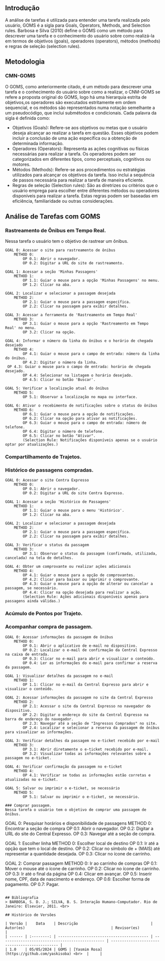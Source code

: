 ## Introdução
A análise de tarefas é utilizada para entender uma tarefa realizada pelo usuário, GOMS é a sigla para Goals, Operators, Methods, and Selection rules. Barbosa e Silva (2010) define o GOMS como um método para descrever uma tarefa e o conhecimento do usuário sobre como realizá-la em termos de objetivos (goals), operadores (operators), métodos (methods) e regras de seleção (selection rules).

## Metodologia
### CMN-GOMS
O GOMS, como anteriormente citado, é um método para descrever uma tarefa e o conhecimento do usuário sobre como a realizar, o CNM-GOMS se refere a proposta original do GOMS, logo há uma hierarquia estrita de objetivos,os operadores são executados estritamente em ordem sequencial, e os métodos são representados numa notação semelhante a um pseudocódigo, que inclui submétodos e condicionais. 
Cada palavra da sigla é definida como:
<ul>
<li>Objetivos (Goals):  Refere-se aos objetivos ou metas que o usuário deseja alcançar ao realizar a tarefa em questão. Esses objetivos podem incluir a conclusão de uma ação específica ou a obtenção de determinada informação.</li>
<li>Operadores (Operators):  Representa as ações cognitivas ou físicas necessárias para realizar a tarefa. Os operadores podem ser categorizados em diferentes tipos, como perceptuais, cognitivos ou motores. </li>
<li>Métodos (Methods): Refere-se aos procedimentos ou estratégias utilizados para alcançar os objetivos da tarefa. Isso inclui a sequência de passos necessária para realizar a tarefa de maneira eficiente.</li>
<li> Regras de seleção (Selection rules): São as diretrizes ou critérios que o usuário emprega para escolher entre diferentes métodos ou operadores disponíveis para realizar a tarefa. Estas regras podem ser baseadas em eficiência, familiaridade ou outras considerações. </li>
</ul>


## Análise de Tarefas com GOMS

### Rastreamento de Ônibus em Tempo Real.
Nessa tarefa o usuário tem o objetivo de rastrear um ônibus.

```
GOAL 0: Acessar o site para rastreamento de ônibus
    METHOD 0:
        OP 0.1: Abrir o navegador.
        OP 0.2: Digitar a URL do site de rastreamento.

GOAL 1: Acessar a seção 'Minhas Passagens'
    METHOD 1:
        OP 1.1: Guiar o mouse para a opção 'Minhas Passagens' no menu.
        OP 1.2: Clicar na aba.

GOAL 2: Localizar e selecionar a passagem desejada
    METHOD 2:
        OP 2.1: Guiar o mouse para a passagem específica.
        OP 2.2: Clicar na passagem para exibir detalhes.

GOAL 3: Acessar a ferramenta de 'Rastreamento em Tempo Real'
    METHOD 3:
        OP 3.1: Guiar o mouse para a opção 'Rastreamento em Tempo Real' no menu.
        OP 3.2: Clicar na opção.

GOAL 4: Informar o número da linha do ônibus e o horário de chegada desejado
    METHOD 4:
        OP 4.1: Guiar o mouse para o campo de entrada: número da linha do ônibus.
        OP 4.2: Digitar o número da linha.
 OP 4.3: Guiar o mouse para o campo de entrada: horário de chegada desejado.
        OP 4.4: Selecionar na listagem o horário desejado.
        OP 4.5: Clicar no botão 'Buscar'.

GOAL 5: Verificar a localização atual do ônibus
    METHOD 5:
        OP 5.1: Observar a localização no mapa ou interface.

GOAL 6: Ativar o recebimento de notificações sobre o status do ônibus
    METHOD 6:
        OP 6.1: Guiar o mouse para a opção de notificações.
        OP 6.2: Clicar na opção para ativar as notificações.
        OP 6.3: Guiar o mouse para o campo de entrada: número de telefone.
        OP 6.4: Digitar o número de telefone.
        OP 6.5: Clicar no botão "Ativar".
        (Selection Rule: Notificações disponíveis apenas se o usuário optar por atualizações.)
```
### Compartilhamento de Trajetos. 
### Histórico de passagens compradas. 
```
GOAL 0: Acessar o site Centra Expresso
    METHOD 0:
        OP 0.1: Abrir o navegador.
        OP 0.2: Digitar a URL do site Centra Expresso.

GOAL 1: Acessar a seção 'Histórico de Passagens'
    METHOD 1:
        OP 1.1: Guiar o mouse para o menu 'Histórico'.
        OP 1.2: Clicar na aba.

GOAL 2: Localizar e selecionar a passagem desejada
    METHOD 2:
        OP 2.1: Guiar o mouse para a passagem específica.
        OP 2.2: Clicar na passagem para exibir detalhes.

GOAL 3: Verificar o status da passagem
    METHOD 3:
        OP 3.1: Observar o status da passagem (confirmada, utilizada, cancelada) na tela de detalhes.

GOAL 4: Obter um comprovante ou realizar ações adicionais
    METHOD 4:
        OP 4.1: Guiar o mouse para a opção de comprovantes.
        OP 4.2: Clicar para baixar ou imprimir o comprovante.
        OP 4.3: Guiar o mouse para a opção de alterar ou cancelar a passagem, se necessário.
        OP 4.4: Clicar na opção desejada para realizar a ação.
        (Selection Rule: Ações adicionais disponíveis apenas para passagens ainda válidas.)

```
### Acúmulo de Pontos por Trajeto. 
### Acompanhar compra de passagem. 
```
GOAL 0: Acessar informações da passagem de ônibus
    METHOD 0:
        OP 0.1: Abrir o aplicativo de e-mail no dispositivo.
        OP 0.2: Localizar o e-mail de confirmação da Central Expresso na caixa de entrada.
        OP 0.3: Clicar no e-mail para abrir e visualizar o conteúdo.
        OP 0.4: Ler as informações do e-mail para confirmar a reserva da passagem.
        
GOAL 1: Visualizar detalhes da passagem no e-mail
    METHOD 1:
        OP 1.1: Clicar no e-mail da Central Expresso para abrir e visualizar o conteúdo.
        
GOAL 2: Acessar informações da passagem no site da Central Expresso
    METHOD 2:
        OP 2.1: Acessar o site da Central Expresso no navegador do dispositivo.
        OP 2.2: Digitar o endereço do site da Central Expresso na barra de endereço do navegador.
        OP 2.3: Navegar até a seção de "Ingressos Comprados" no site.
        OP 2.4: Localizar e selecionar a reserva da passagem de ônibus para visualizar as informações.
        
GOAL 3: Verificar detalhes da passagem no e-ticket recebido por e-mail
    METHOD 3:
        OP 3.1: Abrir diretamente o e-ticket recebido por e-mail.
        OP 3.2: Visualizar todas as informações relevantes sobre a passagem no e-ticket.
        
GOAL 4: Verificar confirmação da passagem no e-ticket
    METHOD 4:
        OP 4.1: Verificar se todas as informações estão corretas e atualizadas no e-ticket.
        
GOAL 5: Salvar ou imprimir o e-ticket, se necessário
    METHOD 5:
        OP 5.1: Salvar ou imprimir o e-ticket, se necessário.

### Comprar passagem. 
Nessa tarefa o usuário tem o objetivo de comprar uma passagem de ônibus.

```
GOAL 0: Pesquisar horários e disponibilidade de passagens
    METHOD 0: Encontrar a seção de compra
        OP 0.1: Abrir o navegador.
        OP 0.2: Digitar a URL do site do Central Expresso.
        OP 0.3: Navegar até a seção de compra.

GOAL 1: Escolher linha
    METHOD 0: Escolher local de destino
        OP 0.1: Ir até a opção que tem o local de destino.
        OP 0.2: Clicar no símbolo de + (MAIS) até representar a quantidade desejada.
        OP 0.3: Clicar no ícone de carrinho.

GOAL 2: Comprar passagem
    METHOD 0: Ir ao carrinho de compras
        OP 0.1: Mover o mouse até o ícone de carrinho.
        OP 0.2: Clicar no ícone de carrinho.
        OP 0.3: Ir até o final da página
        OP 0.4: Clicar em avançar.
        OP 0.5: Inserir nome, CPF, data de nascimento e endereço.
        OP 0.6: Escolher forma de pagamento.
        OP 0.7: Pagar.
```

## Bibliografia
> BARBOSA, S. D. J.; SILVA, B. S. Interação Humano-Computador. Rio de Janeiro: Elsevier, 2011. <br>

## Histórico de Versões

| Versão |    Data    | Descrição                                 | Autor(es)                                       | Revisor(es)                                    |
| ------ | :--------: | ----------------------------------------- | ----------------------------------------------- | ---------------------------------------------- |
| 1.0    | 05/05/2024 | GOMS | [Yasmim Rosa](https://github.com/yaskisoba) <br>  |     |
